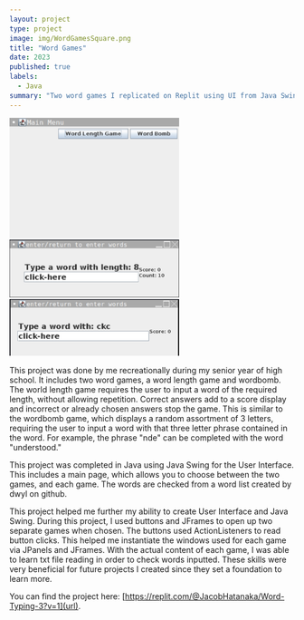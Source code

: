 ```yaml
---
layout: project
type: project
image: img/WordGamesSquare.png
title: "Word Games"
date: 2023
published: true
labels:
  - Java
summary: "Two word games I replicated on Replit using UI from Java Swing"
---
```


<div class="text-center p-4">
  <img width="300px" src="../img/WordGames.png" class="img-thumbnail" >
  <img width="300px" src="../img/WordLength.png" class="img-thumbnail" >
  <img width="300px" src="../img/WordBomb.png" class="img-thumbnail" >
</div>

This project was done by me recreationally during my senior year of high school. It includes two word games, a word length game and wordbomb. The world length game requires the user to input a word of the required length, without allowing repetition. Correct answers add to a score display and incorrect or already chosen answers stop the game. This is similar to the wordbomb game, which displays a random assortment of 3 letters, requiring the user to input a word with that three letter phrase contained in the word. For example, the phrase "nde" can be completed with the word "understood."

This project was completed in Java using Java Swing for the User Interface. This includes a main page, which allows you to choose between the two games, and each game. The words are checked from a word list created by dwyl on github. 

This project helped me further my ability to create User Interface and Java Swing. During this project, I used buttons and JFrames to open up two separate games when chosen. The buttons used ActionListeners to read button clicks. This helped me instantiate the windows used for each game via JPanels and JFrames. With the actual content of each game, I was able to learn txt file reading in order to check words inputted. These skills were very beneficial for future projects I created since they set a foundation to learn more.

You can find the project here: [https://replit.com/@JacobHatanaka/Word-Typing-3?v=1](url).
